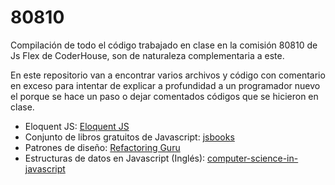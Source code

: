 # 80810

Compilación de todo el código trabajado en clase en la comisión 80810 de Js Flex de CoderHouse, son de naturaleza complementaria a este.

En este repositorio van a encontrar varios archivos y código con comentario en exceso para intentar de explicar a profundidad a un programador nuevo el porque se hace un paso o dejar comentados códigos que se hicieron en clase.

* Eloquent JS: [Eloquent JS](https://eloquentjavascript.net/)
* Conjunto de libros gratuitos de Javascript: [jsbooks](https://jsbooks.revolunet.com/)
* Patrones de diseño: [Refactoring Guru](https://refactoring.guru/es/design-patterns/what-is-pattern)
* Estructuras de datos en Javascript (Inglés): [computer-science-in-javascript](https://github.com/humanwhocodes/computer-science-in-javascript)